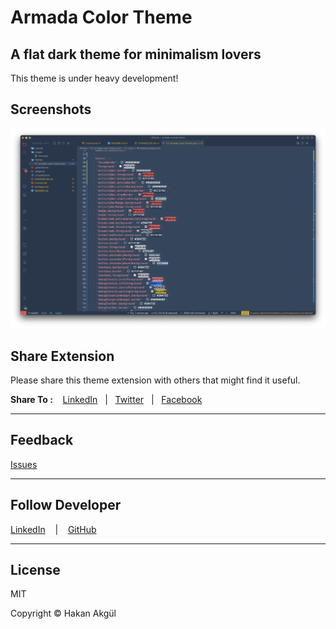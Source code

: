 # Armada Color Theme
## A flat dark theme for minimalism lovers  

  This theme is under heavy development! 

## Screenshots

![Screenshot](./images/screenshot.png)

## Share Extension

Please share this theme extension with others that might find it useful.<br>

__Share To :__ &nbsp;&nbsp; [LinkedIn](https://www.linkedin.com/shareArticle?mini=true&url=https://marketplace.visualstudio.com/items?itemname=hakan-akgul.armada) &nbsp;&nbsp;|&nbsp;&nbsp; [Twitter](https://twitter.com/intent/tweet?url=https://marketplace.visualstudio.com/items?itemname=hakan-akgul.armada) &nbsp;&nbsp;|&nbsp;&nbsp; [Facebook](https://www.facebook.com/sharer/sharer.php?u=https://marketplace.visualstudio.com/items?itemname=hakan-akgul.armada)  

<hr>  

## Feedback  

[Issues](https://github.com/hakan-akgul/armada/issues)  

<hr>  

## Follow Developer  

[LinkedIn](https://www.linkedin.com/in/hakan-akgül) &nbsp;&nbsp; | &nbsp;&nbsp; [GitHub](https://github.com/hakan-akgul/)  

<hr>  

## License

MIT

Copyright &copy; Hakan Akgül
